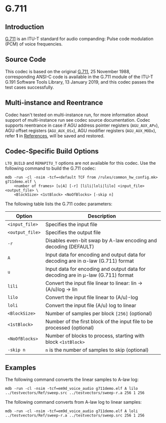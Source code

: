 # G.711

## Introduction

[G.711](https://www.itu.int/rec/recommendation.asp?lang=en&parent=T-REC-G.711-198811-I)
is an ITU-T standard for audio companding: Pulse code modulation (PCM) of voice frequencies.

## Source Code

This codec is based on the original [G.711](https://www.itu.int/rec/recommendation.asp?lang=en&parent=T-REC-G.711-198811-I),
25 November 1988, corresponding ANSI-C code is available in the G.711 module
of the ITU-T G.191 Software Tools Library, 13 January 2019, and this codec
passes the test cases successfully.

## Multi-instance and Reentrance

Codec hasn't tested on multi-instance run, for more information about support
of multi-instance run see codec source documentation. Codec supports reentrance
in case if AGU address pointer registers (`AGU_AUX_APx`), AGU offset registers
(`AGU_AUX_OSx`), AGU modifier registers (`AGU_AUX_MODx`), refer **1** in
[References](getting-started.md#references), will be saved and restored.

## Codec-Specific Build Options

`LTO_BUILD` and `REMAPITU_T` options are not available for this codec. Use the
following command to build the G.711 codec:

```text
mdb -run -cl -nsim -tcf=<default TCF from /rules/common_hw_config.mk> g711demo.elf \
    <number of frames> [u|A] [-r] [lili|loli|lilo] <input_file> <output_file> \
    <BlockSize> <1stBlock> <NoOfBlocks> [-skip n]
```

The following table lists the G.711 codec parameters:

| Option | Description |
| --- | --- |
| `<input_file>` | Specifies the input file |
| `<output_file>` | Specifies the output file |
| `-r` | Disables even-bit swap by A-law encoding and decoding (DEFAULT) |
| `A` | Input data for encoding and output data for decoding are in α-law (G.711) format |
| `u` | Input data for encoding and output data for decoding are in µ-law (G.711) format |
| `lili` | Convert the input file linear to linear: lin -> (A/u)log -> lin |
| `lilo` | Convert the input file linear to (A/u)-log |
| `loli` | Convert the input file (A/u) log to linear |
| `<BlockSize>` | Number of samples per block `[256]` (optional) |
| `<1stBlock>` | Number of the first block of the input file to be processed (optional) |
| `<NoOfBlocks>` | Number of blocks to process, starting with block `<1stBlock>` |
| `-skip n` | `n` is the number of samples to skip (optional) |

## Examples

The following command converts the linear samples to A-law log:

```text
mdb -run -cl -nsim -tcf=em9d_voice_audio g711demo.elf A lilo ../testvectors/Ref/sweep.src ../testvectors/sweep-r.a 256 1 256
```

The following command converts from A-law log to linear samples:

```text
mdb -run -cl -nsim -tcf=em9d_voice_audio g711demo.elf A loli ../testvectors/Ref/sweep-r.a ../testvectors/sweep.src 256 1 256
```
